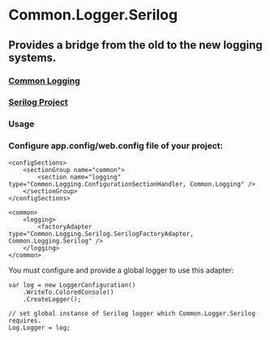 Common.Logger.Serilog
=====
Provides a bridge from the old to the new logging systems.
-----

### [Common Logging](http://netcommon.sourceforge.net/ "Common Infrastructure Libraries for .NET")

### [Serilog Project](http://serilog.net/ "Serilog")

### Usage

### Configure app.config/web.config file of your project:

```
<configSections>
	<sectionGroup name="common">
		<section name="logging" type="Common.Logging.ConfigurationSectionHandler, Common.Logging" />
	</sectionGroup>
</configSections>

<common>
	<logging>
  		<factoryAdapter type="Common.Logging.Serilog.SerilogFactoryAdapter, Common.Logging.Serilog" />
	</logging>
</common>
```

You must configure and provide a global logger to use this adapter:

```
var log = new LoggerConfiguration()
    .WriteTo.ColoredConsole()
    .CreateLogger();

// set global instance of Serilog logger which Common.Logger.Serilog requires.
Log.Logger = log;
```